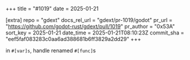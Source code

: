 +++
title = "#1019"
date = 2025-01-21

[extra]
repo = "gdext"
docs_rel_url = "gdext/pr-1019/godot"
pr_url = "https://github.com/godot-rust/gdext/pull/1019"
pr_author = "0x53A"
sort_key = 2025-01-21
date_time = 2025-01-21T08:10:23Z
commit_sha = "eef5faf083283c0aa6ad388681b6ff3829a2dd29"
+++

in `#[var]s`, handle renamed `#[func]`s
